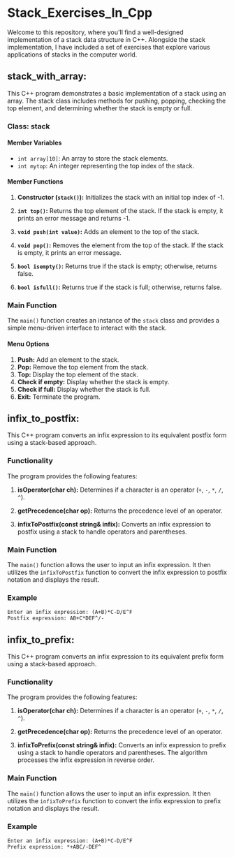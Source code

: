# Stack_Exercises_In_Cpp
Welcome to this repository, where you'll find a well-designed implementation of a stack data structure in C++. Alongside the stack implementation, I have included a set of exercises that explore various applications of stacks in the computer world.


## stack_with_array:
This C++ program demonstrates a basic implementation of a stack using an array. The stack class includes methods for pushing, popping, checking the top element, and determining whether the stack is empty or full.

### Class: stack

#### Member Variables
- `int array[10]`: An array to store the stack elements.
- `int mytop`: An integer representing the top index of the stack.

#### Member Functions
1. **Constructor (`stack()`):** Initializes the stack with an initial top index of -1.

2. **`int top()`:** Returns the top element of the stack. If the stack is empty, it prints an error message and returns -1.

3. **`void push(int value)`:** Adds an element to the top of the stack.

4. **`void pop()`:** Removes the element from the top of the stack. If the stack is empty, it prints an error message.

5. **`bool isempty()`:** Returns true if the stack is empty; otherwise, returns false.

6. **`bool isfull()`:** Returns true if the stack is full; otherwise, returns false.

### Main Function
The `main()` function creates an instance of the `stack` class and provides a simple menu-driven interface to interact with the stack.

#### Menu Options
1. **Push:** Add an element to the stack.
2. **Pop:** Remove the top element from the stack.
3. **Top:** Display the top element of the stack.
4. **Check if empty:** Display whether the stack is empty.
5. **Check if full:** Display whether the stack is full.
0. **Exit:** Terminate the program.


## infix_to_postfix:
This C++ program converts an infix expression to its equivalent postfix form using a stack-based approach.

### Functionality
The program provides the following features:

1. **isOperator(char ch):** Determines if a character is an operator (`+`, `-`, `*`, `/`, `^`).

2. **getPrecedence(char op):** Returns the precedence level of an operator.

3. **infixToPostfix(const string& infix):** Converts an infix expression to postfix using a stack to handle operators and parentheses.

### Main Function
The `main()` function allows the user to input an infix expression. It then utilizes the `infixToPostfix` function to convert the infix expression to postfix notation and displays the result.

### Example
```
Enter an infix expression: (A+B)*C-D/E^F
Postfix expression: AB+C*DEF^/-
```


## infix_to_prefix:
This C++ program converts an infix expression to its equivalent prefix form using a stack-based approach.

### Functionality
The program provides the following features:

1. **isOperator(char ch):** Determines if a character is an operator (`+`, `-`, `*`, `/`, `^`).

2. **getPrecedence(char op):** Returns the precedence level of an operator.

3. **infixToPrefix(const string& infix):** Converts an infix expression to prefix using a stack to handle operators and parentheses. The algorithm processes the infix expression in reverse order.

### Main Function
The `main()` function allows the user to input an infix expression. It then utilizes the `infixToPrefix` function to convert the infix expression to prefix notation and displays the result.

### Example
```
Enter an infix expression: (A+B)*C-D/E^F
Prefix expression: *+ABC/-DEF^
```
